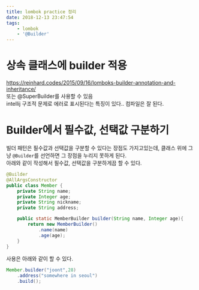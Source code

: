 ```yaml
---
title: lombok practice 정리
date: 2018-12-13 23:47:54
tags:
    - lombok
    - '@Builder'
---
```


# 상속 클래스에 builder 적용
<https://reinhard.codes/2015/09/16/lomboks-builder-annotation-and-inheritance/>  
또는 @SuperBuilder를 사용할 수 있음  
intellij 구조적 문제로 에러로 표시된다는 특징이 있다.. 컴파일은 잘 된다.  

# Builder에서 필수값, 선택값 구분하기  
빌더 패턴은 필수값과 선택값을 구분할 수 있다는 장점도 가지고있는데, 클래스 위에 그냥 `@Builder`를 선언하면 그 장점을 누리지 못하게 된다.  
아래와 같이 작성해서 필수값, 선택값을 구분하게끔 할 수 있다.  

```java
@Builder
@AllArgsConstructor
public class Member {
    private String name;
    private Integer age;
    private String nickname;
    private String address;

    public static MemberBuilder builder(String name, Integer age){
        return new MemberBuilder()
            .name(name)
            .age(age);
    }
}
```

사용은 아래와 같이 할 수 있다.  

```java
Member.builder("joont",28)
    .address("somewhere in seoul")
    .build();
```

<!-- more -->